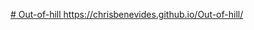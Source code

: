 [﻿# Out-of-hill
](https://chrisbenevides.github.io/Out-of-hill/)https://chrisbenevides.github.io/Out-of-hill/
